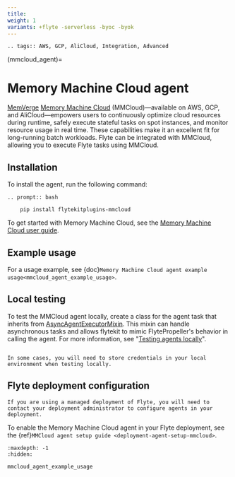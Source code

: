 ```yaml
---
title:
weight: 1
variants: +flyte -serverless -byoc -byok
---
```


```{eval-rst}
.. tags:: AWS, GCP, AliCloud, Integration, Advanced
```

(mmcloud_agent)=

# Memory Machine Cloud agent

[MemVerge](https://memverge.com/) [Memory Machine Cloud](https://www.mmcloud.io/) (MMCloud)—available on AWS, GCP, and AliCloud—empowers users to continuously optimize cloud resources during runtime, safely execute stateful tasks on spot instances, and monitor resource usage in real time. These capabilities make it an excellent fit for long-running batch workloads. Flyte can be integrated with MMCloud, allowing you to execute Flyte tasks using MMCloud.

## Installation

To install the agent, run the following command:

```{eval-rst}
.. prompt:: bash

    pip install flytekitplugins-mmcloud
```

To get started with Memory Machine Cloud, see the [Memory Machine Cloud user guide](https://docs.memverge.com/mmce/current/userguide/olh/index.html).

## Example usage

For a usage example, see {doc}`Memory Machine Cloud agent example usage<mmcloud_agent_example_usage>`.

## Local testing

To test the MMCloud agent locally, create a class for the agent task that inherits from [AsyncAgentExecutorMixin](https://github.com/flyteorg/flytekit/blob/master/flytekit/extend/backend/base_agent.py#L262). This mixin can handle asynchronous tasks and allows flytekit to mimic FlytePropeller's behavior in calling the agent. For more information, see "[Testing agents locally](https://docs.flyte.org/en/latest/flyte_agents/testing_agents_in_a_local_python_environment.html)".

```{note}

In some cases, you will need to store credentials in your local environment when testing locally.

```

## Flyte deployment configuration

```{note}
If you are using a managed deployment of Flyte, you will need to contact your deployment administrator to configure agents in your deployment.
```

To enable the Memory Machine Cloud agent in your Flyte deployment, see the {ref}`MMCloud agent setup guide <deployment-agent-setup-mmcloud>`.


```{toctree}
:maxdepth: -1
:hidden:

mmcloud_agent_example_usage
```
